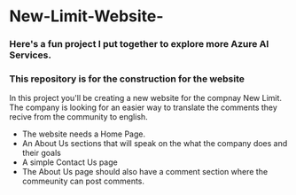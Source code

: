 # New-Limit-Website-

### Here's a fun project I put together to explore more Azure AI Services.
### This repository is for the construction for the website

In this project you'll be creating a new website for the compnay New Limit. The company is looking for an easier way to translate the comments they recive from the community to english. 
- The website needs a Home Page. 
- An About Us sections that will speak on the what the company does and their goals
- A simple Contact Us page 
- The About Us page should also have a comment section where the commeunity can post comments. 
